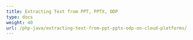 ```yaml
---
title: Extracting Text from PPT, PPTX, ODP
type: docs
weight: 40
url: /php-java/extracting-text-from-ppt-pptx-odp-on-cloud-platforms/
---
```

